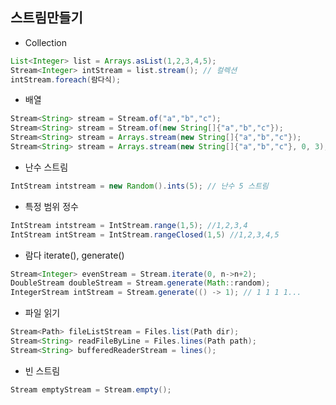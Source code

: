 ## 스트림만들기

- Collection
```java
List<Integer> list = Arrays.asList(1,2,3,4,5);
Stream<Integer> intStream = list.stream(); // 컬렉션
intStream.foreach(람다식);
```

- 배열
```java
Stream<String> stream = Stream.of("a","b","c"); 
Stream<String> stream = Stream.of(new String[]{"a","b","c"}); 
Stream<String> stream = Arrays.stream(new String[]{"a","b","c"}); 
Stream<String> stream = Arrays.stream(new String[]{"a","b","c"}, 0, 3); // 0<= <3
```

- 난수 스트림
```java
IntStream intstream = new Random().ints(5); // 난수 5 스트림
```

- 특정 범위 정수 
```java
IntStream intstream = IntStream.range(1,5); //1,2,3,4
IntStream intStream = IntStream.rangeClosed(1,5) //1,2,3,4,5
```

- 람다 iterate(), generate()
```java
Stream<Integer> evenStream = Stream.iterate(0, n->n+2);
DoubleStream doubleStream = Stream.generate(Math::random);
IntegerStream intStream = Stream.generate(() -> 1); // 1 1 1 1...
```

- 파일 읽기
```java
Stream<Path> fileListStream = Files.list(Path dir);
Stream<String> readFileByLine = Files.lines(Path path);
Stream<String> bufferedReaderStream = lines();
```

- 빈 스트림
```java
Stream emptyStream = Stream.empty();
```

